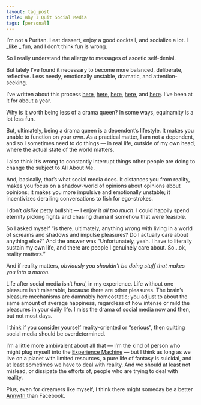 ```yaml
---
layout: tag_post
title: Why I Quit Social Media
tags: [personal]
---
```



I’m not a Puritan. I eat dessert, enjoy a good cocktail, and socialize a lot.  I _like _ fun, and I don’t think fun is wrong.

So I really understand the allergy to messages of ascetic self-denial.

But lately I’ve found it necessary to become more balanced, deliberate, reflective. Less needy, emotionally unstable, dramatic, and attention-seeking.

I’ve written about this process [here](https://srconstantin.wordpress.com/2017/06/19/momentum-reflectiveness-peace/), [here](https://srconstantin.wordpress.com/2017/05/18/dwelling-in-possibility/), [here](https://srconstantin.wordpress.com/2017/04/25/on-drama/), [here](https://srconstantin.wordpress.com/2017/03/25/closer-to-fine/), and [here](https://srconstantin.wordpress.com/2017/03/09/4896/).  I’ve been at it for about a year.

Why is it worth being less of a drama queen?  In some ways, equinamity is a lot less fun.

But, ultimately, being a drama queen is a dependent’s lifestyle. It makes you unable to function on your own.  As a practical matter, I am not a dependent, and so I sometimes need to do things — in real life, outside of my own head, where the actual state of the world matters.

I also think it’s wrong to constantly interrupt things other people are doing to change the subject to All About Me.

And, basically, that’s what social media does. It distances you from reality, makes you focus on a shadow-world of opinions about opinions about opinions; it makes you more impulsive and emotionally unstable; it incentivizes derailing conversations to fish for ego-strokes.

I don’t _dislike_ petty bullshit — I enjoy it _all too much_.  I could happily spend eternity picking fights and chasing drama if somehow that were feasible.

So I asked myself “is there, ultimately, anything _wrong_ with living in a world of screams and shadows and impulse pleasures?  Do I actually care about anything else?” And the answer was “Unfortunately, yeah. I have to literally sustain my own life, and there are people I genuinely care about.  So…ok, reality matters.”

And if reality matters, _obviously you shouldn’t be doing stuff that makes you into a moron._

Life after social media isn’t _hard_, in my experience.  Life without one pleasure isn’t miserable, because there are other pleasures. The brain’s pleasure mechanisms are damnably homeostatic; you adjust to about the same amount of average happiness, regardless of how intense or mild the pleasures in your daily life.  I miss the drama of social media now and then, but not most days.

I think if you consider yourself reality-oriented or “serious”, then quitting social media should be overdetermined.

I’m a little more ambivalent about all that — I’m the kind of person who might plug myself into the [Experience Machine](https://en.wikipedia.org/wiki/Experience_machine) — but I think as long as we live on a planet with limited resources, a pure life of fantasy is suicidal, and at least sometimes we have to deal with reality.  And we should at least not mislead, or dissipate the efforts of, people who are trying to deal with reality.

Plus, even for dreamers like myself, I think there might someday be a better [Annwfn ](https://en.wikipedia.org/wiki/Annwn)than Facebook.
